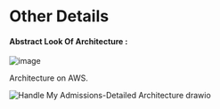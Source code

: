 # Other Details

#### Abstract Look Of Architecture :

![image](https://user-images.githubusercontent.com/59203865/153623874-c63fd684-c51f-41e7-9e6d-f4a4acaa7345.png)

Architecture on AWS.

![Handle My Admissions-Detailed Architecture drawio](https://user-images.githubusercontent.com/59203865/153624641-802bda4f-27b0-4cfe-80fd-ff1cb7f197f6.png)


